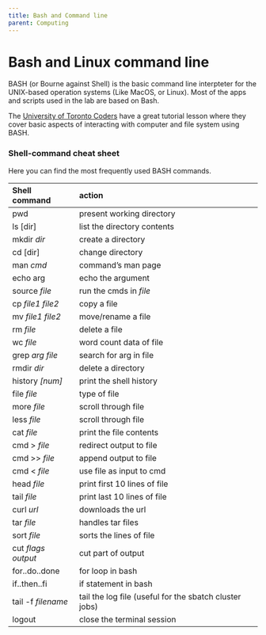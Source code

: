 ```yaml
---
title: Bash and Command line
parent: Computing
---
```



# Bash and Linux command line
BASH (or Bourne against Shell) is the basic command line interpteter for the UNIX-based operation systems (Like MacOS, or Linux). Most of the apps and scripts used in the lab are based on Bash.

The [University of Toronto Coders](https://uoftcoders.github.io/studyGroup/lessons/misc/bash-intro/lesson/) have a great tutorial lesson where they cover basic aspects of interacting with computer and file system using BASH.

### Shell-command cheat sheet
Here you can find the most frequently used BASH commands.

| Shell command | action |
|:------------|:-------------|
| pwd | present working directory |
| ls [dir] | list the directory contents |
| mkdir _dir_ | create a directory |
| cd [dir] |  change directory |
| man _cmd_ | command’s man page |
| echo arg | echo the argument |
| source _file_ | run the cmds in _file_ |
| cp _file1_ _file2_ | copy a file |
| mv _file1_ _file2_ | move/rename a file |
| rm _file_ | delete a file |
| wc _file_ | word count data of file |
| grep _arg_ _file_ |search for arg in file |
| rmdir _dir_ | delete a directory |
| history _[num]_ | print the shell history |
| file _file_ |  type of file |
| more _file_ | scroll through file |
| less _file_ | scroll through file |
| cat _file_ | print the file contents |
| cmd > _file_ | redirect output to file |
| cmd >> _file_ | append output to file |
| cmd < _file_ | use file as input to cmd |
| head _file_ | print first 10 lines of file |
| tail _file_ |print last 10 lines of file |
| curl _url_ | downloads the url |
| tar _file_ | handles tar files |
| sort _file_ | sorts the lines of file |
| cut _flags_ _output_ | cut part of output |
| for..do..done | for loop in bash |
| if..then..fi | if statement in bash |
| tail -f _filename_ | tail the log file (useful for the sbatch cluster jobs) |
| logout | close the terminal session |
